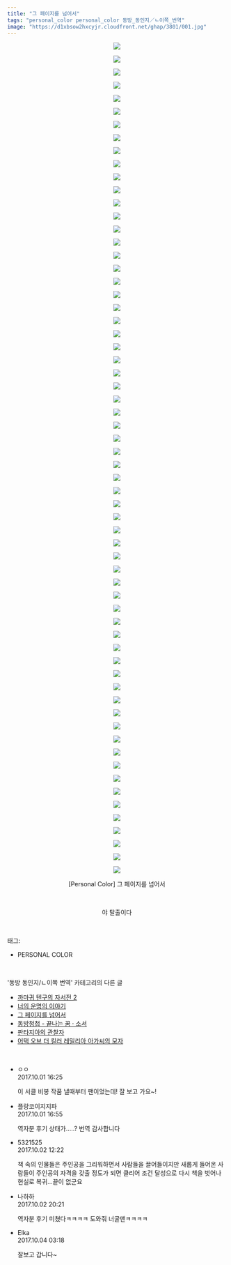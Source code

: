 ```yaml
---
title: "그 페이지를 넘어서"
tags: "personal_color personal_color 동방_동인지／ㄴ이쪽_번역"
image: "https://d1xbsow2hxcyjr.cloudfront.net/ghap/3801/001.jpg"
---
```

<div class="article">
<p style="text-align: center; clear: none; float: none;"><img src="{{ site.imgserver10 }}/ghap/3801/001.jpg"/></p>
<p style="text-align: center; clear: none; float: none;"><img src="{{ site.imgserver10 }}/ghap/3801/002.jpg"/></p>
<p style="text-align: center; clear: none; float: none;"><img src="{{ site.imgserver10 }}/ghap/3801/003.jpg"/></p>
<p style="text-align: center; clear: none; float: none;"><img src="{{ site.imgserver10 }}/ghap/3801/004.jpg"/></p>
<p style="text-align: center; clear: none; float: none;"><img src="{{ site.imgserver10 }}/ghap/3801/005.jpg"/></p>
<p style="text-align: center; clear: none; float: none;"><img src="{{ site.imgserver10 }}/ghap/3801/006.jpg"/></p>
<p style="text-align: center; clear: none; float: none;"><img src="{{ site.imgserver10 }}/ghap/3801/007.jpg"/></p>
<p style="text-align: center; clear: none; float: none;"><img src="{{ site.imgserver10 }}/ghap/3801/008.jpg"/></p>
<p style="text-align: center; clear: none; float: none;"><img src="{{ site.imgserver10 }}/ghap/3801/009.jpg"/></p>
<p style="text-align: center; clear: none; float: none;"><img src="{{ site.imgserver10 }}/ghap/3801/010.jpg"/></p>
<p style="text-align: center; clear: none; float: none;"><img src="{{ site.imgserver10 }}/ghap/3801/011.jpg"/></p>
<p style="text-align: center; clear: none; float: none;"><img src="{{ site.imgserver10 }}/ghap/3801/012.jpg"/></p>
<p style="text-align: center; clear: none; float: none;"><img src="{{ site.imgserver10 }}/ghap/3801/013.jpg"/></p>
<p style="text-align: center; clear: none; float: none;"><img src="{{ site.imgserver10 }}/ghap/3801/014.jpg"/></p>
<p style="text-align: center; clear: none; float: none;"><img src="{{ site.imgserver10 }}/ghap/3801/015.jpg"/></p>
<p style="text-align: center; clear: none; float: none;"><img src="{{ site.imgserver10 }}/ghap/3801/016.jpg"/></p>
<p style="text-align: center; clear: none; float: none;"><img src="{{ site.imgserver10 }}/ghap/3801/017.jpg"/></p>
<p style="text-align: center; clear: none; float: none;"><img src="{{ site.imgserver10 }}/ghap/3801/018.jpg"/></p>
<p style="text-align: center; clear: none; float: none;"><img src="{{ site.imgserver10 }}/ghap/3801/019.jpg"/></p>
<p style="text-align: center; clear: none; float: none;"><img src="{{ site.imgserver10 }}/ghap/3801/020.jpg"/></p>
<p style="text-align: center; clear: none; float: none;"><img src="{{ site.imgserver10 }}/ghap/3801/021.jpg"/></p>
<p style="text-align: center; clear: none; float: none;"><img src="{{ site.imgserver10 }}/ghap/3801/022.jpg"/></p>
<p style="text-align: center; clear: none; float: none;"><img src="{{ site.imgserver10 }}/ghap/3801/023.jpg"/></p>
<p style="text-align: center; clear: none; float: none;"><img src="{{ site.imgserver10 }}/ghap/3801/024.jpg"/></p>
<p style="text-align: center; clear: none; float: none;"><img src="{{ site.imgserver10 }}/ghap/3801/025.jpg"/></p>
<p style="text-align: center; clear: none; float: none;"><img src="{{ site.imgserver10 }}/ghap/3801/026.jpg"/></p>
<p style="text-align: center; clear: none; float: none;"><img src="{{ site.imgserver10 }}/ghap/3801/027.jpg"/></p>
<p style="text-align: center; clear: none; float: none;"><img src="{{ site.imgserver10 }}/ghap/3801/028.jpg"/></p>
<p style="text-align: center; clear: none; float: none;"><img src="{{ site.imgserver10 }}/ghap/3801/029.jpg"/></p>
<p style="text-align: center; clear: none; float: none;"><img src="{{ site.imgserver10 }}/ghap/3801/030.jpg"/></p>
<p style="text-align: center; clear: none; float: none;"><img src="{{ site.imgserver10 }}/ghap/3801/031.jpg"/></p>
<p style="text-align: center; clear: none; float: none;"><img src="{{ site.imgserver10 }}/ghap/3801/032.jpg"/></p>
<p style="text-align: center; clear: none; float: none;"><img src="{{ site.imgserver10 }}/ghap/3801/033.jpg"/></p>
<p style="text-align: center; clear: none; float: none;"><img src="{{ site.imgserver10 }}/ghap/3801/034.jpg"/></p>
<p style="text-align: center; clear: none; float: none;"><img src="{{ site.imgserver10 }}/ghap/3801/035.jpg"/></p>
<p style="text-align: center; clear: none; float: none;"><img src="{{ site.imgserver10 }}/ghap/3801/036.jpg"/></p>
<p style="text-align: center; clear: none; float: none;"><img src="{{ site.imgserver10 }}/ghap/3801/037.jpg"/></p>
<p style="text-align: center; clear: none; float: none;"><img src="{{ site.imgserver10 }}/ghap/3801/038.jpg"/></p>
<p style="text-align: center; clear: none; float: none;"><img src="{{ site.imgserver10 }}/ghap/3801/039.jpg"/></p>
<p style="text-align: center; clear: none; float: none;"><img src="{{ site.imgserver10 }}/ghap/3801/040.jpg"/></p>
<p style="text-align: center; clear: none; float: none;"><img src="{{ site.imgserver10 }}/ghap/3801/041.jpg"/></p>
<p style="text-align: center; clear: none; float: none;"><img src="{{ site.imgserver10 }}/ghap/3801/042.jpg"/></p>
<p style="text-align: center; clear: none; float: none;"><img src="{{ site.imgserver10 }}/ghap/3801/043.jpg"/></p>
<p style="text-align: center; clear: none; float: none;"><img src="{{ site.imgserver10 }}/ghap/3801/044.jpg"/></p>
<p style="text-align: center; clear: none; float: none;"><img src="{{ site.imgserver10 }}/ghap/3801/045.jpg"/></p>
<p style="text-align: center; clear: none; float: none;"><img src="{{ site.imgserver10 }}/ghap/3801/046.jpg"/></p>
<p style="text-align: center; clear: none; float: none;"><img src="{{ site.imgserver10 }}/ghap/3801/047.jpg"/></p>
<p style="text-align: center; clear: none; float: none;"><img src="{{ site.imgserver10 }}/ghap/3801/048.jpg"/></p>
<p style="text-align: center; clear: none; float: none;"><img src="{{ site.imgserver10 }}/ghap/3801/049.jpg"/></p>
<p style="text-align: center; clear: none; float: none;"><img src="{{ site.imgserver10 }}/ghap/3801/050.jpg"/></p>
<p style="text-align: center; clear: none; float: none;"><img src="{{ site.imgserver10 }}/ghap/3801/051.jpg"/></p>
<p style="text-align: center; clear: none; float: none;"><img src="{{ site.imgserver10 }}/ghap/3801/052.jpg"/></p>
<p style="text-align: center; clear: none; float: none;"><img src="{{ site.imgserver10 }}/ghap/3801/053.jpg"/></p>
<p style="text-align: center; clear: none; float: none;"><img src="{{ site.imgserver10 }}/ghap/3801/054.jpg"/></p>
<p style="text-align: center; clear: none; float: none;"><img src="{{ site.imgserver10 }}/ghap/3801/055.jpg"/></p>
<p style="text-align: center; clear: none; float: none;"><img src="{{ site.imgserver10 }}/ghap/3801/056.jpg"/></p>
<p style="text-align: center; clear: none; float: none;"><img src="{{ site.imgserver10 }}/ghap/3801/057.jpg"/></p>
<p style="text-align: center; clear: none; float: none;"><img src="{{ site.imgserver10 }}/ghap/3801/058.jpg"/></p>
<p style="text-align: center; clear: none; float: none;"><img src="{{ site.imgserver10 }}/ghap/3801/059.jpg"/></p>
<p style="text-align: center; clear: none; float: none;"><img src="{{ site.imgserver10 }}/ghap/3801/060.jpg"/></p>
<p style="text-align: center; clear: none; float: none;"><img src="{{ site.imgserver10 }}/ghap/3801/061.jpg"/></p>
<p style="text-align: center; clear: none; float: none;"><img src="{{ site.imgserver10 }}/ghap/3801/062.jpg"/></p>
<p style="text-align: center; clear: none; float: none;"><img src="{{ site.imgserver10 }}/ghap/3801/063.jpg"/></p>
<p style="text-align: center; clear: none; float: none;"><img src="{{ site.imgserver10 }}/ghap/3801/064.jpg"/></p>
<p style="text-align: center; clear: none; float: none;">[Personal Color] 그 페이지를 넘어서</p>
<p style="text-align: center; clear: none; float: none;"><br/></p>
<p style="text-align: center; clear: none; float: none;">야 탈출이다</p>
</div><br/>
<div class="tagTrail">
<p>태그: </p>
<ul>
<li>PERSONAL COLOR</li>
</ul>
</div><br/>
<div class="another">
<p>'동방 동인지/ㄴ이쪽 번역' 카테고리의 다른 글</p>
<ul>
<li><a href="/ghap_3818">까마귀 텐구의 자서전 2</a></li>
<li><a href="/ghap_3815">너의 운명의 이야기</a></li>
<li><a href="/ghap_3801">그 페이지를 넘어서</a></li>
<li><a href="/ghap_3786">동방청첩 - 끝나는 꿈 · 소서</a></li>
<li><a href="/ghap_3764">판타지아의 관찰자</a></li>
<li><a href="/ghap_3763">어택 오브 더 킬러 레밀리아 아가씨의 모자</a></li>
</ul>
</div><br/>
<div class="cb_module cb_fluid">
<div class="cb_wrt cb_profile">
<div class="comment">
<ul>
<li class="cb_thumb_off" id="comment15094366">
<div class="cb_comment_area">
<div class="cb_info_area">
<div class="cb_section">
<span class="cb_nick_name">ㅇㅇ</span>
</div>
<div class="cb_section">
<span class="cb_date">2017.10.01 16:25 </span>
</div>
</div>
<div class="cb_dsc_comment">
<p class="cb_dsc">
											이 서클 비봉 작품 낼때부터 팬이었는데! 잘 보고 가요~!
										</p>
</div>
</div></li>
<li class="cb_thumb_off" id="comment15094373">
<div class="cb_comment_area">
<div class="cb_info_area">
<div class="cb_section">
<span class="cb_nick_name">플랑코이지지파</span>
</div>
<div class="cb_section">
<span class="cb_date">2017.10.01 16:55 </span>
</div>
</div>
<div class="cb_dsc_comment">
<p class="cb_dsc">
											역자분 후기 상태가.....? 번역 감사합니다
										</p>
</div>
</div></li>
<li class="cb_thumb_off" id="comment15094868">
<div class="cb_comment_area">
<div class="cb_info_area">
<div class="cb_section">
<span class="cb_nick_name">5321525</span>
</div>
<div class="cb_section">
<span class="cb_date">2017.10.02 12:22 </span>
</div>
</div>
<div class="cb_dsc_comment">
<p class="cb_dsc">
											책 속의 인물들은 주인공을 그리워하면서 사람들을 끌어들이지만 새롭게 들어온 사람들이 주인공의 자격을 갖출 정도가 되면 클리어 조건 달성으로 다시 책을 벗어나 현실로 복귀...끝이 없군요
										</p>
</div>
</div></li>
<li class="cb_thumb_off" id="comment15095006">
<div class="cb_comment_area">
<div class="cb_info_area">
<div class="cb_section">
<span class="cb_nick_name">나하하</span>
</div>
<div class="cb_section">
<span class="cb_date">2017.10.02 20:21 </span>
</div>
</div>
<div class="cb_dsc_comment">
<p class="cb_dsc">
											역자분 후기 미쳤다ㅋㅋㅋㅋ 도와줘 너굴맨ㅋㅋㅋㅋ
										</p>
</div>
</div></li>
<li class="cb_thumb_off" id="comment15096473">
<div class="cb_comment_area">
<div class="cb_info_area">
<div class="cb_section">
<span class="cb_nick_name">Elka</span>
</div>
<div class="cb_section">
<span class="cb_date">2017.10.04 03:18 </span>
</div>
</div>
<div class="cb_dsc_comment">
<p class="cb_dsc">
											잘보고 갑니다~
										</p>
</div>
</div></li>
</ul>
</div>
</div><!-- commentList close -->
</div><br/>
